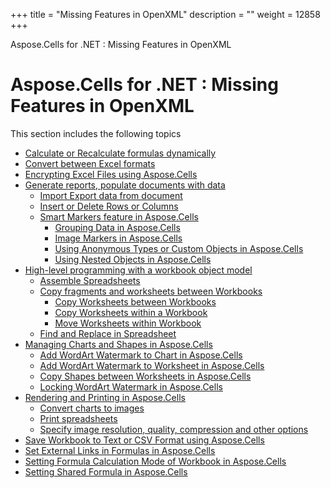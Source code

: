 +++
title = "Missing Features in OpenXML" 
description = "" 
weight = 12858 
+++

Aspose.Cells for .NET : Missing Features in OpenXML  

# Aspose.Cells for .NET : Missing Features in OpenXML


This section includes the following topics

*   [Calculate or Recalculate formulas dynamically](http://localhost:1313/cellsnet/plugins/asposecellsforopenxml/missingfeaturesinopenxml/calculate+or+recalculate+formulas+dynamically)
*   [Convert between Excel formats](http://localhost:1313/cellsnet/plugins/asposecellsforopenxml/missingfeaturesinopenxml/convert+between+excel+formats)
*   [Encrypting Excel Files using Aspose.Cells](http://localhost:1313/cellsnet/plugins/asposecellsforopenxml/missingfeaturesinopenxml/encrypting+excel+files+using+aspose.cells)
*   [Generate reports, populate documents with data](http://localhost:1313/cellsnet/plugins/asposecellsforopenxml/missingfeaturesinopenxml/generatereports,populatedocumentswithdata/)
    *   [Import Export data from document](http://localhost:1313/cellsnet/plugins/asposecellsforopenxml/missingfeaturesinopenxml/generatereports,populatedocumentswithdata/import+export+data+from+document)
    *   [Insert or Delete Rows or Columns](http://localhost:1313/cellsnet/plugins/asposecellsforopenxml/missingfeaturesinopenxml/generatereports,populatedocumentswithdata/insert+or+delete+rows+or+columns)
    *   [Smart Markers feature in Aspose.Cells](http://localhost:1313/cellsnet/plugins/asposecellsforopenxml/missingfeaturesinopenxml/generatereports,populatedocumentswithdata/smartmarkersfeatureinasposecells/)
        *   [Grouping Data in Aspose.Cells](http://localhost:1313/cellsnet/plugins/asposecellsforopenxml/missingfeaturesinopenxml/generatereports,populatedocumentswithdata/smartmarkersfeatureinasposecells/grouping+data+in+aspose.cells)
        *   [Image Markers in Aspose.Cells](http://localhost:1313/cellsnet/plugins/asposecellsforopenxml/missingfeaturesinopenxml/generatereports,populatedocumentswithdata/smartmarkersfeatureinasposecells/image+markers+in+aspose.cells)
        *   [Using Anonymous Types or Custom Objects in Aspose.Cells](http://localhost:1313/cellsnet/plugins/asposecellsforopenxml/missingfeaturesinopenxml/generatereports,populatedocumentswithdata/smartmarkersfeatureinasposecells/using+anonymous+types+or+custom+objects+in+aspose.cells)
        *   [Using Nested Objects in Aspose.Cells](http://localhost:1313/cellsnet/plugins/asposecellsforopenxml/missingfeaturesinopenxml/generatereports,populatedocumentswithdata/smartmarkersfeatureinasposecells/using+nested+objects+in+aspose.cells)
*   [High-level programming with a workbook object model](http://localhost:1313/cellsnet/plugins/asposecellsforopenxml/missingfeaturesinopenxml/high-levelprogrammingwithaworkbookobjectmodel/)
    *   [Assemble Spreadsheets](http://localhost:1313/cellsnet/plugins/asposecellsforopenxml/missingfeaturesinopenxml/high-levelprogrammingwithaworkbookobjectmodel/assemble+spreadsheets)
    *   [Copy fragments and worksheets between Workbooks](http://localhost:1313/cellsnet/plugins/asposecellsforopenxml/missingfeaturesinopenxml/high-levelprogrammingwithaworkbookobjectmodel/copyfragmentsandworksheetsbetweenworkbooks/)
        *   [Copy Worksheets between Workbooks](http://localhost:1313/cellsnet/plugins/asposecellsforopenxml/missingfeaturesinopenxml/high-levelprogrammingwithaworkbookobjectmodel/copyfragmentsandworksheetsbetweenworkbooks/copy+worksheets+between+workbooks)
        *   [Copy Worksheets within a Workbook](http://localhost:1313/cellsnet/plugins/asposecellsforopenxml/missingfeaturesinopenxml/high-levelprogrammingwithaworkbookobjectmodel/copyfragmentsandworksheetsbetweenworkbooks/copy+worksheets+within+a+workbook)
        *   [Move Worksheets within Workbook](http://localhost:1313/cellsnet/plugins/asposecellsforopenxml/missingfeaturesinopenxml/high-levelprogrammingwithaworkbookobjectmodel/copyfragmentsandworksheetsbetweenworkbooks/move+worksheets+within+workbook)
    *   [Find and Replace in Spreadsheet](http://localhost:1313/cellsnet/plugins/asposecellsforopenxml/missingfeaturesinopenxml/high-levelprogrammingwithaworkbookobjectmodel/find+and+replace+in+spreadsheet)
*   [Managing Charts and Shapes in Aspose.Cells](http://localhost:1313/cellsnet/plugins/asposecellsforopenxml/missingfeaturesinopenxml/managingchartsandshapesinasposecells/)
    *   [Add WordArt Watermark to Chart in Aspose.Cells](http://localhost:1313/cellsnet/plugins/asposecellsforopenxml/missingfeaturesinopenxml/managingchartsandshapesinasposecells/add+wordart+watermark+to+chart+in+aspose.cells)
    *   [Add WordArt Watermark to Worksheet in Aspose.Cells](http://localhost:1313/cellsnet/plugins/asposecellsforopenxml/missingfeaturesinopenxml/managingchartsandshapesinasposecells/add+wordart+watermark+to+worksheet+in+aspose.cells)
    *   [Copy Shapes between Worksheets in Aspose.Cells](http://localhost:1313/cellsnet/plugins/asposecellsforopenxml/missingfeaturesinopenxml/managingchartsandshapesinasposecells/copy+shapes+between+worksheets+in+aspose.cells)
    *   [Locking WordArt Watermark in Aspose.Cells](http://localhost:1313/cellsnet/plugins/asposecellsforopenxml/missingfeaturesinopenxml/managingchartsandshapesinasposecells/locking+wordart+watermark+in+aspose.cells)
*   [Rendering and Printing in Aspose.Cells](http://localhost:1313/cellsnet/plugins/asposecellsforopenxml/missingfeaturesinopenxml/renderingandprintinginasposecells/)
    *   [Convert charts to images](http://localhost:1313/cellsnet/plugins/asposecellsforopenxml/missingfeaturesinopenxml/renderingandprintinginasposecells/convert+charts+to+images)
    *   [Print spreadsheets](http://localhost:1313/cellsnet/plugins/asposecellsforopenxml/missingfeaturesinopenxml/renderingandprintinginasposecells/print+spreadsheets)
    *   [Specify image resolution, quality, compression and other options](http://localhost:1313/cellsnet/plugins/asposecellsforopenxml/missingfeaturesinopenxml/renderingandprintinginasposecells/specify+image+resolution%2c+quality%2c+compression+and+other+options)
*   [Save Workbook to Text or CSV Format using Aspose.Cells](http://localhost:1313/cellsnet/plugins/asposecellsforopenxml/missingfeaturesinopenxml/save+workbook+to+text+or+csv+format+using+aspose.cells)
*   [Set External Links in Formulas in Aspose.Cells](http://localhost:1313/cellsnet/plugins/asposecellsforopenxml/missingfeaturesinopenxml/set+external+links+in+formulas+in+aspose.cells)
*   [Setting Formula Calculation Mode of Workbook in Aspose.Cells](http://localhost:1313/cellsnet/plugins/asposecellsforopenxml/missingfeaturesinopenxml/setting+formula+calculation+mode+of+workbook+in+aspose.cells)
*   [Setting Shared Formula in Aspose.Cells](http://localhost:1313/cellsnet/plugins/asposecellsforopenxml/missingfeaturesinopenxml/setting+shared+formula+in+aspose.cells)

